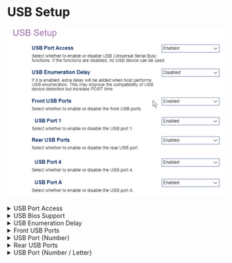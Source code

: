 # USB Setup #

![](./img/thinkcenter_usb_setup.png)

<details><summary>USB Port Access</summary>

One of 2 possible options for Universal Serial Bus functions:

1.  **Enabled** - enables USB. Default.
2.  Disabled - disables USB.

</details>

<details><summary>USB Bios Support</summary>

One of 2 possible options for bios support for USB mouse and keyboard:

1.  **Enabled** - enables USB Bios support. Default.
2.  Disabled - disables USB Bios support.

</details>

<details><summary>USB Enumeration Delay</summary>

One of 2 possible options for extra delay to USB enumeration (detection and recognition of connected USB devices):

1.  Enable - enables delay.
2.  **Disabled** - enables delay. Default.
</details>

<details><summary>Front USB Ports</summary>

One of 2 possible options for the front USB ports (numbered):

1.  **Enabled** - enables front USB ports. Default.
2.  Disabled - disables front USB ports, numbered.

> **Note:** When `Disabled` is selected, settings for all front USB ports will not be shown.

</details>

<details><summary>USB Port {Number}</summary>

One of the front USB ports, number depending on model.

One of 2 possible options for each specific front USB port:

1.  **Enable** - enables the front USB port. Default.
2.  Disable - disables the front USB port.

</details>

<details><summary>Rear USB Ports</summary>

One of 2 possible options for the rear USB ports (numbered):

1.  **Enabled** - enables rear USB ports. Default.
2.  Disabled - disables rear USB ports, numbered.

> **Note:** When `Disabled` is selected, settings for all rear USB ports will not be shown.

</details>

<details><summary>USB Port {Number / Letter}</summary>

One of the rear USB ports, number depending on model.

One of 2 possible options for each specific rear USB port:

1.  **Enable** - enables the rear USB port. Default.
2.  Disable - disables the rear USB port.

</details>